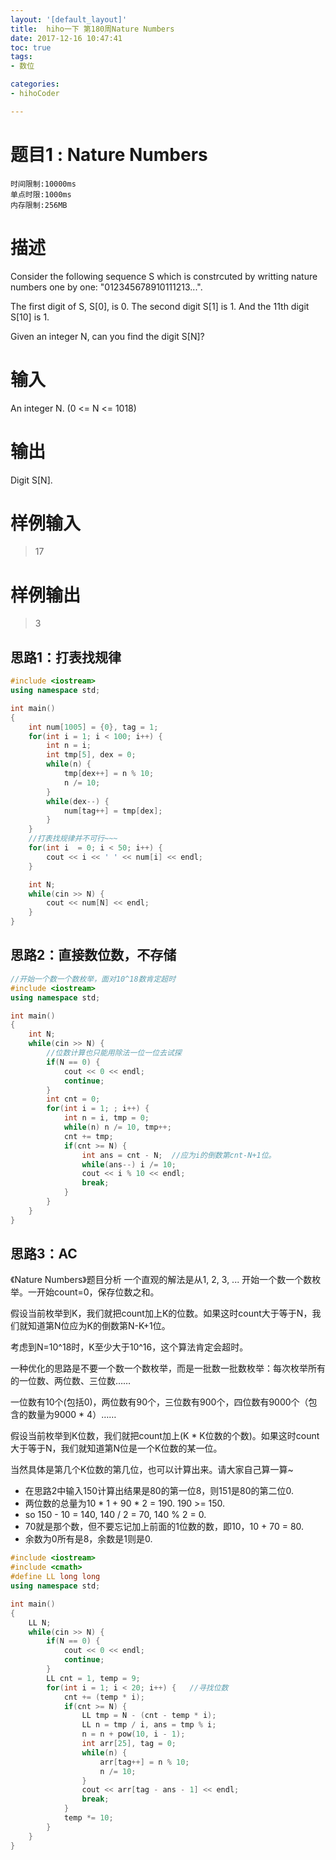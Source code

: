 ```yaml
---
layout: '[default_layout]'   
title:  hiho一下 第180周Nature Numbers           
date: 2017-12-16 10:47:41  
toc: true                  
tags:                        
- 数位

categories:                  
- hihoCoder

---
```

# 题目1 : Nature Numbers
    时间限制:10000ms
    单点时限:1000ms
    内存限制:256MB

# 描述
Consider the following sequence S which is constrcuted by writting nature numbers one by one: "012345678910111213...".

The first digit of S, S[0], is 0. The second digit S[1] is 1. And the 11th digit S[10] is 1.

Given an integer N, can you find the digit S[N]? 
<!--more-->
# 输入
An integer N. (0 <= N <= 1018)

# 输出
Digit S[N].

# 样例输入
>17

# 样例输出
> 3

## 思路1：打表找规律
```C++
#include <iostream>
using namespace std;

int main()
{
    int num[1005] = {0}, tag = 1;
    for(int i = 1; i < 100; i++) {
        int n = i;
        int tmp[5], dex = 0;
        while(n) {
            tmp[dex++] = n % 10;
            n /= 10;
        }
        while(dex--) {
            num[tag++] = tmp[dex];
        }
    }
    //打表找规律并不可行~~~
    for(int i  = 0; i < 50; i++) {
        cout << i << ' ' << num[i] << endl;
    }

    int N;
    while(cin >> N) {
        cout << num[N] << endl;
    }
}
```

## 思路2：直接数位数，不存储
```C++
//开始一个数一个数枚举，面对10^18数肯定超时
#include <iostream>
using namespace std;

int main()
{
    int N;
    while(cin >> N) {
        //位数计算也只能用除法一位一位去试探
        if(N == 0) {
            cout << 0 << endl;
            continue;
        }
        int cnt = 0;
        for(int i = 1; ; i++) {
            int n = i, tmp = 0;
            while(n) n /= 10, tmp++;
            cnt += tmp;
            if(cnt >= N) {
                int ans = cnt - N;  //应为i的倒数第cnt-N+1位。
                while(ans--) i /= 10;
                cout << i % 10 << endl;
                break;
            }
        }
    }
}
```

## 思路3：AC
《Nature Numbers》题目分析
一个直观的解法是从1, 2, 3, ... 开始一个数一个数枚举。一开始count=0，保存位数之和。

假设当前枚举到K，我们就把count加上K的位数。如果这时count大于等于N，我们就知道第N位应为K的倒数第N-K+1位。

考虑到N=10^18时，K至少大于10^16，这个算法肯定会超时。

一种优化的思路是不要一个数一个数枚举，而是一批数一批数枚举：每次枚举所有的一位数、两位数、三位数……

一位数有10个(包括0)，两位数有90个，三位数有900个，四位数有9000个（包含的数量为9000 * 4）……

假设当前枚举到K位数，我们就把count加上(K * K位数的个数)。如果这时count大于等于N，我们就知道第N位是一个K位数的某一位。

当然具体是第几个K位数的第几位，也可以计算出来。请大家自己算一算~

- 在思路2中输入150计算出结果是80的第一位8，则151是80的第二位0.
- 两位数的总量为10 * 1 + 90 * 2 = 190. 190 >= 150.
- so 150 - 10 = 140, 140 / 2 = 70, 140 % 2 = 0.
- 70就是那个数，但不要忘记加上前面的1位数的数，即10，10 + 70 = 80.
- 余数为0所有是8，余数是1则是0. 

```C++
#include <iostream>
#include <cmath>
#define LL long long
using namespace std;

int main()
{
    LL N;
    while(cin >> N) {
        if(N == 0) {
            cout << 0 << endl;
            continue;
        }
        LL cnt = 1, temp = 9;
        for(int i = 1; i < 20; i++) {   //寻找位数
            cnt += (temp * i);
            if(cnt >= N) {
                LL tmp = N - (cnt - temp * i);
                LL n = tmp / i, ans = tmp % i;
                n = n + pow(10, i - 1);
                int arr[25], tag = 0;
                while(n) {
                    arr[tag++] = n % 10;
                    n /= 10;
                }
                cout << arr[tag - ans - 1] << endl;
                break;
            }
            temp *= 10;
        }
    }
}
```




